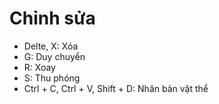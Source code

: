# Chỉnh sửa
- Delte, X: Xóa
- G: Duy chuyển
- R: Xoay
- S: Thu phóng
- Ctrl + C, Ctrl + V, Shift + D: Nhân bản vật thể